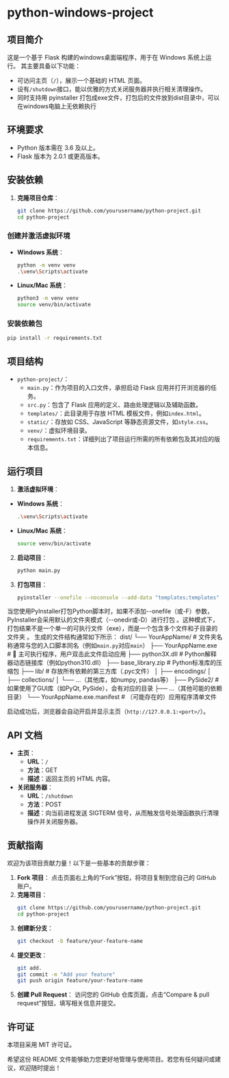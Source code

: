 # python-windows-project

## 项目简介
这是一个基于 Flask 构建的windows桌面端程序，用于在 Windows 系统上运行。
其主要具备以下功能：
- 可访问主页（`/`），展示一个基础的 HTML 页面。
- 设有`/shutdown`接口，能以优雅的方式关闭服务器并执行相关清理操作。
- 同时支持用 pyinstaller 打包成exe文件，打包后的文件放到dist目录中，可以在windows电脑上无依赖执行

## 环境要求
- Python 版本需在 3.6 及以上。
- Flask 版本为 2.0.1 或更高版本。

## 安装依赖
1. **克隆项目仓库**：
   ```sh
   git clone https://github.com/yourusername/python-project.git
   cd python-project  
    ```

### 创建并激活虚拟环境
- **Windows 系统**：
   ```sh
   python -m venv venv
  .\venv\Scripts\activate
   ```
- **Linux/Mac 系统**：
   ```sh
   python3 -m venv venv
   source venv/bin/activate
   ```

### 安装依赖包
```sh
pip install -r requirements.txt
```

## 项目结构
- `python-project/`：
  - `main.py`：作为项目的入口文件，承担启动 Flask 应用并打开浏览器的任务。
  - `src.py`：包含了 Flask 应用的定义、路由处理逻辑以及辅助函数。
  - `templates/`：此目录用于存放 HTML 模板文件，例如`index.html`。
  - `static/`：存放如 CSS、JavaScript 等静态资源文件，如`style.css`。
  - `venv/`：虚拟环境目录。
  - `requirements.txt`：详细列出了项目运行所需的所有依赖包及其对应的版本信息。

## 运行项目
1. **激活虚拟环境**：
  - **Windows 系统**：
     ```sh
    .\venv\Scripts\activate
     ```
  - **Linux/Mac 系统**：
     ```sh
     source venv/bin/activate
     ```
2. **启动项目**：
   ```sh
   python main.py
   ```
3. **打包项目**：
    ```sh
    pyinstaller --onefile --noconsole --add-data "templates;templates" --add-data "static;static" --windowed main.py
    ```
当您使用PyInstaller打包Python脚本时，如果不添加--onefile（或-F）参数，PyInstaller会采用默认的​​文件夹模式​​（--onedir或-D）进行打包
。这种模式下，打包结果不是一个单一的可执行文件（exe），而是一个包含多个文件和子目录的文件夹
。
​​生成的文件结构通常如下所示：​​
dist/
└── YourAppName/          # 文件夹名称通常与您的入口脚本同名（例如`main.py`对应`main`）
    ├── YourAppName.exe    # 🎯 主可执行程序，用户双击此文件启动应用
    ├── python3X.dll       # Python解释器动态链接库（例如python310.dll）
    ├── base_library.zip   # Python标准库的压缩包
    ├── lib/               # 存放所有依赖的第三方库（.pyc文件）
    │   ├── encodings/
    │   ├── collections/
    │   └── ...（其他库，如numpy, pandas等）
    ├── PySide2/          # 如果使用了GUI库（如PyQt, PySide），会有对应的目录
    ├── ...（其他可能的依赖目录）
    └── YourAppName.exe.manifest  # （可能存在的）应用程序清单文件


启动成功后，浏览器会自动开启并显示主页（`http://127.0.0.1:<port>/`）。

## API 文档
- **主页**：
  - **URL**：`/`
  - **方法**：GET
  - **描述**：返回主页的 HTML 内容。
- **关闭服务器**：
  - **URL**：`/shutdown`
  - **方法**：POST
  - **描述**：向当前进程发送 SIGTERM 信号，从而触发信号处理函数执行清理操作并关闭服务器。

## 贡献指南
欢迎为该项目贡献力量！以下是一些基本的贡献步骤：
1. **Fork 项目**：
点击页面右上角的“Fork”按钮，将项目复制到您自己的 GitHub 账户。
2. **克隆项目**：
   ```sh
   git clone https://github.com/yourusername/python-project.git
   cd python-project
   ```
3. **创建新分支**：
   ```sh
   git checkout -b feature/your-feature-name
   ```
4. **提交更改**：
   ```sh
   git add.
   git commit -m "Add your feature"
   git push origin feature/your-feature-name
   ```
5. **创建 Pull Request**：
访问您的 GitHub 仓库页面，点击“Compare & pull request”按钮，填写相关信息并提交。

## 许可证
本项目采用 MIT 许可证。

希望这份 README 文件能够助力您更好地管理与使用项目。若您有任何疑问或建议，欢迎随时提出！ 
